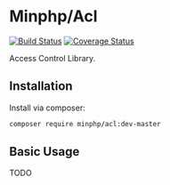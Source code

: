 # Minphp/Acl

[![Build Status](https://travis-ci.org/phillipsdata/minphp-acl.svg?branch=master)](https://travis-ci.org/phillipsdata/minphp-acl) [![Coverage Status](https://coveralls.io/repos/phillipsdata/minphp-acl/badge.svg)](https://coveralls.io/r/phillipsdata/minphp-acl)

Access Control Library.

## Installation

Install via composer:

```sh
composer require minphp/acl:dev-master
```

## Basic Usage

TODO
